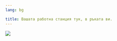 ```yaml
---
lang: bg

title: Вашата работна станция тук, в ръката ви.
---
```


<img src="Images/earth.png" />




